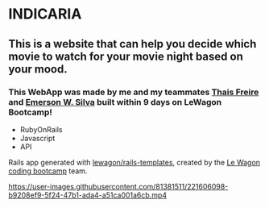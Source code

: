 # INDICARIA
## This is a website that can help you decide which movie to watch for your movie night based on your mood.

### This WebApp was made by me and my teammates [Thais Freire](https://github.com/tmfreire) and [Emerson W. Silva](https://github.com/EmersonWSilva) built within 9 days on LeWagon Bootcamp!

- RubyOnRails
- Javascript
- API

Rails app generated with [lewagon/rails-templates](https://github.com/lewagon/rails-templates), created by the [Le Wagon coding bootcamp](https://www.lewagon.com) team.



https://user-images.githubusercontent.com/81381511/221606098-b9208ef9-5f24-47b1-ada4-a51ca001a6cb.mp4

